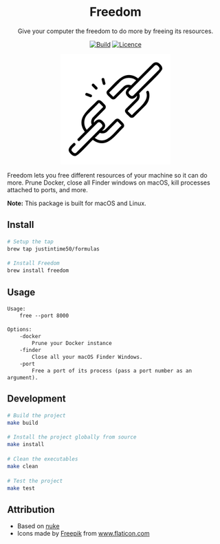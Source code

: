 <div align="center">

# Freedom

Give your computer the freedom to do more by freeing its resources.

[![Build](https://github.com/Justintime50/freedom/workflows/Build/badge.svg)](https://github.com/Justintime50/freedom/actions)
[![Licence](https://img.shields.io/github/license/justintime50/GitHub-archive)](LICENSE)

<img src="assets/showcase.png" alt="Showcase">

</div>

Freedom lets you free different resources of your machine so it can do more. Prune Docker, close all Finder windows on macOS, kill processes attached to ports, and more.

**Note:** This package is built for macOS and Linux.

## Install

```bash
# Setup the tap
brew tap justintime50/formulas

# Install Freedom
brew install freedom
```

## Usage

```
Usage:
    free --port 8000

Options:
    -docker
        Prune your Docker instance
    -finder
        Close all your macOS Finder Windows.
    -port
        Free a port of its process (pass a port number as an argument).
```

## Development

```bash
# Build the project
make build

# Install the project globally from source
make install

# Clean the executables
make clean

# Test the project
make test
```

## Attribution

* Based on [nuke](https://github.com/Matt-Gleich/nuke)
* Icons made by <a href="https://www.flaticon.com/authors/freepik" title="Freepik">Freepik</a> from <a href="https://www.flaticon.com/" title="Flaticon">www.flaticon.com</a>
